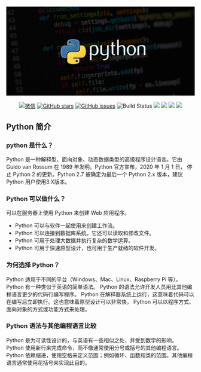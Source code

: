 ![](/source/picture/微信图片_20210624235928.jpg)

<p align="center">
      <a href="http://image.iswbm.com/20200816082224.png"><img src="https://img.shields.io/badge/Talk-%E5%BE%AE%E4%BF%A1%E7%BE%A4-brightgreen.svg?style=popout-square" alt="微信"></a>
      <a href="https://github.com/iswbm/magic-python/stargazers"><img src="https://img.shields.io/github/stars/iswbm/magic-python.svg?style=popout-square" alt="GitHub stars"></a>
      <a href="https://github.com/iswbm/magic-python/issues"><img src="https://img.shields.io/github/issues/iswbm/magic-python.svg?style=popout-square" alt="GitHub issues"></a>
    <img src='https://img.shields.io/badge/language-Python-blue.svg' alt="Build Status">
    <img src='https://img.shields.io/badge/framwork-Sphinx-green.svg'>
  	<a href='https://www.zhihu.com/people/wongbingming'><img src='https://img.shields.io/badge/dynamic/json?color=0084ff&logo=zhihu&label=%E7%8E%8B%E7%82%B3%E6%98%8E&query=%24.data.totalSubs&url=https%3A%2F%2Fapi.spencerwoo.com%2Fsubstats%2F%3Fsource%3Dzhihu%26queryKey%3Dwongbingming'></a>
    <a href='https://juejin.im/user/5b08d982f265da0db3502c55'><img src='https://img.shields.io/badge/掘金-2481-blue'></a>
    <a href='http://image.iswbm.com/20200607114246.png'><img src='http://img.shields.io/badge/%E5%85%AC%E4%BC%97%E5%8F%B7-60k+-brightgreen'></a>
</p>

## Python 简介

### python 是什么？
Python 是一种解释型、面向对象、动态数据类型的高级程序设计语言。它由 Guido van Rossum 在 1989 年发明。Python 官方宣布，2020 年 1 月 1 日， 停止 Python 2 的更新。Python 2.7 被确定为最后一个 Python 2.x 版本，建议 Python 用户使用3.X版本。

### Python 可以做什么？
可以在服务器上使用 Python 来创建 Web 应用程序。
- Python 可以与软件一起使用来创建工作流。
- Python 可以连接到数据库系统。它还可以读取和修改文件。
- Python 可用于处理大数据并执行复杂的数学运算。
- Python 可用于快速原型设计，也可用于生产就绪的软件开发。

### 为何选择 Python？
Python 适用于不同的平台（Windows、Mac、Linux、Raspberry Pi 等）。
Python 有一种类似于英语的简单语法。
Python 的语法允许开发人员用比其他编程语言更少的代码行编写程序。
Python 在解释器系统上运行，这意味着代码可以在编写后立即执行。这也意味着原型设计可以非常快。
Python 可以以程序方式、面向对象的方式或功能方式来处理。

### Python 语法与其他编程语言比较
Python 是为可读性设计的，与英语有一些相似之处，并受到数学的影响。
Python 使用新行来完成命令，而不像通常使用分号或括号的其他编程语言。
Python 依赖缩进，使用空格来定义范围；例如循环、函数和类的范围。其他编程语言通常使用花括号来实现此目的。
